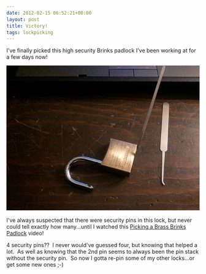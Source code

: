 ```yaml
---
date: 2012-02-15 06:52:21+00:00
layout: post
title: Victory!
tags: lockpicking
---
```


I've finally picked this high security Brinks padlock I've been working at for a few days now!

![](/images/20120214_brinks_spp_sm.jpg)

I've always suspected that there were security pins in this lock, but never could tell exactly how many...until I watched this [Picking a Brass Brinks Padlock](http://www.youtube.com/watch?v=riPO1do9dgw) video!

4 security pins??  I never would've guessed four, but knowing that helped a lot.  As well as knowing that the 2nd pin seems to always been the pin stack without the security pin.  So now I gotta re-pin some of my other locks...or get some new ones ;-)
